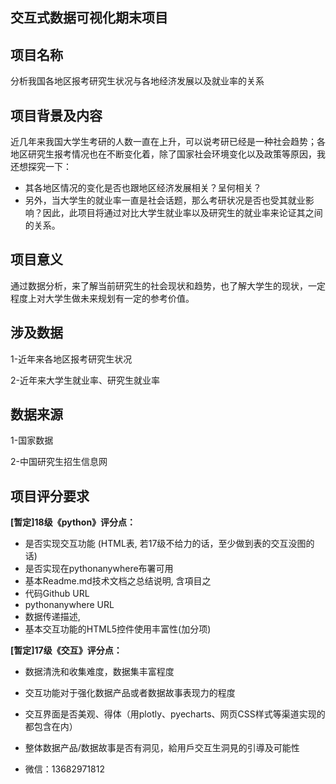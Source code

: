 ## 交互式数据可视化期末项目
## 项目名称
   分析我国各地区报考研究生状况与各地经济发展以及就业率的关系
   
## 项目背景及内容
近几年来我国大学生考研的人数一直在上升，可以说考研已经是一种社会趋势；各地区研究生报考情况也在不断变化着，除了国家社会环境变化以及政策等原因，我还想探究一下：
* 其各地区情况的变化是否也跟地区经济发展相关？呈何相关？
* 另外，当大学生的就业率一直是社会话题，那么考研状况是否也受其就业影响？因此，此项目将通过对比大学生就业率以及研究生的就业率来论证其之间的关系。

## 项目意义
通过数据分析，来了解当前研究生的社会现状和趋势，也了解大学生的现状，一定程度上对大学生做未来规划有一定的参考价值。

## 涉及数据
1-近年来各地区报考研究生状况

2-近年来大学生就业率、研究生就业率

## 数据来源
1-国家数据

2-中国研究生招生信息网

## 项目评分要求
**[暂定]18级《python》评分点：**
* 是否实现交互功能 (HTML表, 若17级不给力的话，至少做到表的交互没图的话)
* 是否实现在pythonanywhere布署可用
* 基本Readme.md技术文档之总结说明, 含項目之
* 代码Github URL
* pythonanywhere URL
* 数据传递描述, 
* 基本交互功能的HTML5控件使用丰富性(加分项)

**[暂定]17级《交互》评分点：**
* 数据清洗和收集难度，数据集丰富程度
* 交互功能对于强化数据产品或者数据故事表现力的程度
* 交互界面是否美观、得体（用plotly、pyecharts、网页CSS样式等渠道实现的都包含在内）
* 整体数据产品/数据故事是否有洞见，給用戶交互生洞見的引導及可能性

 * 微信：13682971812
